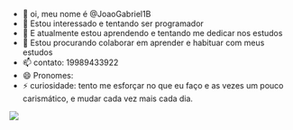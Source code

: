 - 👋  oi, meu nome é @JoaoGabriel1B
- 👀 Estou interessado e tentando ser programador
- 🌱 E atualmente estou aprendendo e tentando me dedicar nos estudos
- 💞️ Estou procurando colaborar em aprender e habituar com meus estudos 
- 📫 contato: 19989433922
- 😄 Pronomes: 
- ⚡ curiosidade: tento me esforçar no que eu faço e as vezes um pouco carismático, e mudar cada vez mais cada dia.

![](https://cdn.dicionariopopular.com/imagens/numero-nove.gif)
<!---
JoaoGabriel1B/JoaoGabriel1B is a ✨ special ✨ repository because its `README.md` (this file) appears on your GitHub profile.
You can click the Preview link to take a look at your changes.
--->
